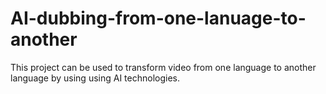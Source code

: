 # AI-dubbing-from-one-lanuage-to-another
This project can be used to transform video from one language to another language by using using AI technologies.
